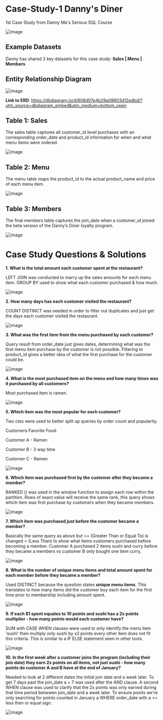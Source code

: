 # Case-Study-1 Danny's Diner 
1st Case Study from Danny Ma's Serious SQL Course

![image](https://user-images.githubusercontent.com/74512335/130088045-01bbd3aa-7619-437e-bcb8-cf19e95ccfba.png)

## **Example Datasets**

Danny has shared 3 key datasets for this case study: **Sales | Menu | Members**

## Entity Relationship Diagram
![image](https://user-images.githubusercontent.com/74512335/129699208-a6703c22-b8af-443b-bb1c-ab924560bf88.png)

**Link to ERD**: https://dbdiagram.io/d/608d07e4b29a09603d12edbd/?utm_source=dbdiagram_embed&utm_medium=bottom_open

## **Table 1: Sales**
The sales table captures all customer_id level purchases with an corresponding order_date and product_id information for when and what menu items were ordered.

![image](https://user-images.githubusercontent.com/74512335/129871895-6a2283d1-6f70-4dfa-acbf-de7db46842a6.png)

## **Table 2: Menu**
The menu table maps the product_id to the actual product_name and price of each menu item.

![image](https://user-images.githubusercontent.com/74512335/129872863-4415d888-a599-4699-a71f-fc8e65582fc6.png)

## **Table 3: Members**
The final members table captures the join_date when a customer_id joined the beta version of the Danny’s Diner loyalty program.

![image](https://user-images.githubusercontent.com/74512335/129873255-d73f810e-296b-4d51-aff9-5e4424769d0e.png)

# Case Study Questions & Solutions
**1. What is the total amount each customer spent at the restaurant?**

LEFT JOIN was conducted to marry up the sales amounts for each menu item. GROUP BY used to show what each customer purchased & how much.

![image](https://user-images.githubusercontent.com/74512335/130072193-b736b614-f2ff-4552-82d4-3d02cc43be2b.png)

**2. How many days has each customer visited the restaurant?**

COUNT DISTINCT was needed in order to filter out duplicates and just get the days each customer visited the restaurant.

 ![image](https://user-images.githubusercontent.com/74512335/129976292-915675f8-75e5-4c8e-aced-179dbaed52c6.png)

**3. What was the first item from the menu purchased by each customer?**

Query result from order_date just gives dates, determining what was the first menu item purchase by the customer is not possible. Filtering to product_id gives a better idea of what the first purchase for the customer could be.

![image](https://user-images.githubusercontent.com/74512335/130518858-95b83715-243a-4268-8673-72baf9f23e1a.png)

**4. What is the most purchased item on the menu and how many times was it purchased by all customers?**

Most purchased item is ramen.

![image](https://user-images.githubusercontent.com/74512335/131182021-b8ae95c5-ff7e-4fdc-b300-7870acd0938f.png)

**5. Which item was the most popular for each customer?**

Two ctes were used to better split up queries by order count and popularity. 

Customers Favorite Food:

Customer A - Ramen

Customer B - 3 way time

Customer C - Ramen

![image](https://user-images.githubusercontent.com/74512335/131188041-7b1b7901-22bf-4ade-a2f9-80bd6a7191cc.png)

**6. Which item was purchased first by the customer after they became a member?**

RANKED () was used in the window function to assign each row within the partition. Rows of exact value will receive the same rank, this query shows which item was first purchase by customers when they became members.

![image](https://user-images.githubusercontent.com/74512335/131219625-5f4147b9-956e-41fb-96e8-be12d148daa8.png)


**7. Which item was purchased just before the customer became a member?**

Basically the same query as above but >= (Greater Than or Equal To) is changed < (Less Than) to show what items customers purchased before becoming a member. Customer A purchased  2 items sushi and curry before they became a members vs customer B only bought one item curry.

![image](https://user-images.githubusercontent.com/74512335/131220187-8b793b0b-9112-4f4e-8e09-3fbec10351ac.png)

**8. What is the number of unique menu items and total amount spent for each member before they became a member?**

Used DISTINCT because the question states **unique menu items**. This translates to how many items did the customer buy each item for the first time prior to membership including amount spent.

![image](https://user-images.githubusercontent.com/74512335/131228453-2133e04d-98bc-43ed-a5cc-419b748846cd.png)

**9. If each $1 spent equates to 10 points and sushi has a 2x points multiplier - how many points would each customer have?**

SUM with CASE WHEN clauses were used to only identify the menu item 'sushi' then multiply only sushi by x2 points every other item does not fit this criteria. This is similar to a IF ELSE statement seen in other tools.

![image](https://user-images.githubusercontent.com/74512335/131232505-b8c9bb2b-8ef7-48f2-ba20-639602c9a9fa.png)


**10. In the first week after a customer joins the program (including their join date) they earn 2x points on all items, not just sushi - how many points do customer A and B have at the end of January?**

Needed to look at 2 different dates the initial join date and a week later. To get 7 days past the join_date a + 7 was used after the AND clause. A second WHEN clause was used to clarify that the 2x points was only earned during that time period betwwen join_date and a week later. To ensure points we're only searching for points counted in January a WHERE order_date with a <= less then or equal sign.

![image](https://user-images.githubusercontent.com/74512335/131232968-dfc86c5e-3db2-49a5-bf15-e49e444d9ae6.png)

